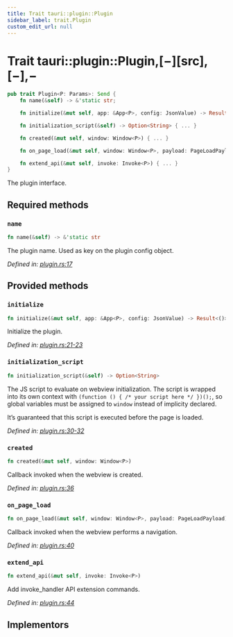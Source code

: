```yaml
---
title: Trait tauri::plugin::Plugin
sidebar_label: trait.Plugin
custom_edit_url: null
---
```


# Trait tauri::plugin::Plugin,\[−]\[src],\[−],−

```rs
pub trait Plugin<P: Params>: Send {
    fn name(&self) -> &'static str;

    fn initialize(&mut self, app: &App<P>, config: JsonValue) -> Result<()> { ... }

    fn initialization_script(&self) -> Option<String> { ... }

    fn created(&mut self, window: Window<P>) { ... }

    fn on_page_load(&mut self, window: Window<P>, payload: PageLoadPayload) { ... }

    fn extend_api(&mut self, invoke: Invoke<P>) { ... }
}
```

The plugin interface.

## Required methods

### `name`

```rs
fn name(&self) -> &'static str
```

The plugin name. Used as key on the plugin config object.

_Defined in: [plugin.rs:17](https://github.com/https://blob/710a4f9/core/tauri/src/../plugin.rs#L17)_

## Provided methods

### `initialize`

```rs
fn initialize(&mut self, app: &App<P>, config: JsonValue) -> Result<()>
```

Initialize the plugin.

_Defined in: [plugin.rs:21-23](https://github.com/https://blob/710a4f9/core/tauri/src/../plugin.rs#L21-23)_

### `initialization_script`

```rs
fn initialization_script(&self) -> Option<String>
```

The JS script to evaluate on webview initialization. The script is wrapped into its own context with `(function () { /* your script here */ })();`, so global variables must be assigned to `window` instead of implicity declared.

It’s guaranteed that this script is executed before the page is loaded.

_Defined in: [plugin.rs:30-32](https://github.com/https://blob/710a4f9/core/tauri/src/../plugin.rs#L30-32)_

### `created`

```rs
fn created(&mut self, window: Window<P>)
```

Callback invoked when the webview is created.

_Defined in: [plugin.rs:36](https://github.com/https://blob/710a4f9/core/tauri/src/../plugin.rs#L36)_

### `on_page_load`

```rs
fn on_page_load(&mut self, window: Window<P>, payload: PageLoadPayload)
```

Callback invoked when the webview performs a navigation.

_Defined in: [plugin.rs:40](https://github.com/https://blob/710a4f9/core/tauri/src/../plugin.rs#L40)_

### `extend_api`

```rs
fn extend_api(&mut self, invoke: Invoke<P>)
```

Add invoke_handler API extension commands.

_Defined in: [plugin.rs:44](https://github.com/https://blob/710a4f9/core/tauri/src/../plugin.rs#L44)_

## Implementors
